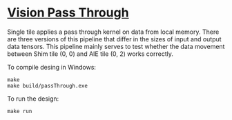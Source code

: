<!---//===- README.md --------------------------*- Markdown -*-===//
//
// This file is licensed under the Apache License v2.0 with LLVM Exceptions.
// See https://llvm.org/LICENSE.txt for license information.
// SPDX-License-Identifier: Apache-2.0 WITH LLVM-exception
//
// Copyright (C) 2022, Advanced Micro Devices, Inc.
// 
//===----------------------------------------------------------------------===//-->

# <ins>Vision Pass Through</ins>

Single tile applies a pass through kernel on data from local memory. There are three versions of this pipeline that differ in the sizes of input and output data tensors. This pipeline mainly serves to test whether the data movement between Shim tile (0, 0) and AIE tile (0, 2) works correctly.

To compile desing in Windows:
```
make
make build/passThrough.exe
```

To run the design:
```
make run
```

